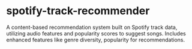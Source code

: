 # spotify-track-recommender
A content-based recommendation system built on Spotify track data, utilizing audio features and popularity scores to suggest songs. Includes enhanced features like genre diversity, popularity for recommendations.
